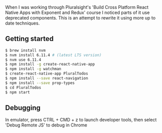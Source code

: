 When I was working through Pluralsight's 'Build Cross Platform React Native Apps with Exponent and Redux' course I
noticed parts of it use deprecated components. This is an attempt to rewrite it using more up to date techniques.

## Getting started

```bash
$ brew install nvm
$ nvm install 6.11.4 # (latest LTS version)
$ nvm use 6.11.4
$ npm install -g create-react-native-app
$ npm install -g watchman
$ create-react-native-app PluralTodos
$ npm install --save react-navigation
$ npm install --save prop-types
$ cd PluralTodos
$ npm start
```

## Debugging
In emulator, press CTRL + CMD + z to launch developer tools, then select 'Debug Remote JS' to debug in Chrome

